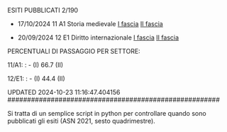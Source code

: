 ESITI PUBBLICATI 2/190 

- 17/10/2024 11 A1  Storia medievale	  [I fascia](https://asn23.cineca.it/pubblico/miur/esito/11%252FA1/1/2) [II fascia](https://asn23.cineca.it/pubblico/miur/esito/11%252FA1/2/2) 

- 20/09/2024 12 E1  Diritto internazionale	  [I fascia](https://asn23.cineca.it/pubblico/miur/esito/12%252FE1/1/2) [II fascia](https://asn23.cineca.it/pubblico/miur/esito/12%252FE1/2/2) 

PERCENTUALI DI PASSAGGIO PER SETTORE:

11/A1: : - (I) 66.7 (II)

12/E1: : - (I) 44.4 (II)

UPDATED 2024-10-23 11:16:47.404156
###################################################### 

Si tratta di un semplice script in python per controllare quando sono pubblicati gli esiti (ASN 2021, sesto quadrimestre).

